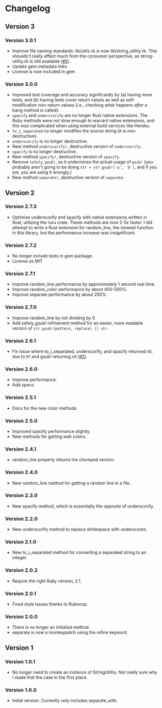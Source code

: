 # Changelog
## Version 3
### Version 3.0.1
* Improve file naming standards: lib/utils.rb is now lib/string_utility.rb. This shouldn't really affect much from the consumer perspective, as string-utility.rb is still available ([#5](https://github.com/elifoster/string-utility-ruby/issues/5)).
* Update gem metadata links
* License is now included in gem

### Version 3.0.0
* Improved test coverage and accuracy significantly by (a) having more tests; and (b) having tests cover return values as well as self-modification non-return values (i.e., checking what happens *after* a bang method is called).
* `spacify` and `underscorify` are no longer Rust native extensions. The Ruby methods were not slow enough to warrant native extensions, and this was complicated when using external build services like Heroku.
* `to_i_separated` no longer modifies the source string (it is non-destructive).
* `underscorify` is no longer destructive.
* New method `underscorify!`, destructive version of `underscorify`.
* `spacify` is no longer destructive.
* New method `spacify!`, destructive version of `spacify`.
* Remove `safely_gsub!`, as it undermines the actual usage of `gsub!` (you probably aren't going to be doing `str = str.gsub!('a', 'b')`, and if you are, you are using it wrongly.)
* New method `separate!`, destructive version of `separate`.

## Version 2
### Version 2.7.3
* Optimize underscorify and spacify with native extensions written in Rust, utilizing the ruru crate. These methods are now 2-5x faster. I did attempt to write a Rust extension for random_line, the slowest function in this library, but the performance increase was insignificant.

### Version 2.7.2
* No longer include tests in gem package.
* License as MIT

### Version 2.7.1
* Improve random_line performance by approximately 1 second real time.
* Improve random_color performance by about 400-500%.
* Improve separate performance by about 250%.

### Version 2.7.0
* Improve random_line by not dividing by 0.
* Add safely_gsub! refinement method for an easier, more readable version of `str.gsub!(pattern, replace) || str`.

### Version 2.6.1
* Fix issue where to_i_separated, underscorify, and spacify returned nil, due to tr! and gsub! returning nil ([#2](https://github.com/elifoster/string-utility-ruby/issues/2)).

### Version 2.6.0
* Improve performance.
* Add specs.

### Version 2.5.1
* Docs for the new color methods

### Version 2.5.0
* Improved spacify performance slightly.
* New methods for getting web colors.

### Version 2.4.1
* random_line properly returns the chomped version.

### Version 2.4.0
* New random_line method for getting a random line in a file.

### Version 2.3.0
* New spacify method, which is essentially the opposite of underscorify.

### Version 2.2.0
* New underscorify method to replace whitespace with underscores.

### Version 2.1.0
* New to_i_separated method for converting a separated string to an integer.

### Version 2.0.2
* Require the right Ruby version, 2.1.

### Version 2.0.1
* Fixed style issues thanks to Rubocop.

### Version 2.0.0
* There is no longer an initialize method.
* separate is now a monkeypatch using the refine keyword.

## Version 1
### Version 1.0.1
* No longer need to create an instance of StringUtility. Not really sure why I made that the case in the first place.
### Version 1.0.0
* Initial version. Currently only includes separate_with.
